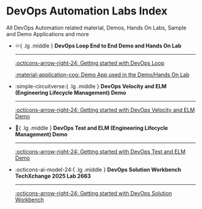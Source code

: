 # DevOps Automation Labs Index

All DevOps Automation related material, Demos, Hands On Labs, Sample and Demo Applications and more

<div class="grid cards" markdown>

- :infinity:{ .lg .middle } __DevOps Loop End to End Demo and Hands On Lab__

    ---

    [:octicons-arrow-right-24: Getting started with DevOps Loop](https://devopsautomationlabs.github.io/End2End/)

    [:material-application-cog: Demo App used in the Demo/Hands On Lab](https://devopsautomationlabs.github.io/EchoLogic_DemoApp/)

- :simple-circuitverse:{ .lg .middle } __DevOps Velocity and ELM (Engineering Lifecycle Management) Demo__

    ---

    [:octicons-arrow-right-24: Getting started with DevOps Velocity and ELM Demo](https://devopsautomationlabs.github.io/ELM_Velocity/)

- :test_tube:{ .lg .middle } __DevOps Test and ELM (Engineering Lifecycle Management) Demo__

    ---

    [:octicons-arrow-right-24: Getting started with DevOps Test and ELM Demo](https://devopsautomationlabs.github.io/Test_ELM/)

- :octicons-ai-model-24:{ .lg .middle } __DevOps Solution Workbench TechXchange 2025 Lab 2663__

    ---

    [:octicons-arrow-right-24: Getting started with DevOps Solution Workbench](https://devopsautomationlabs.github.io/TechXchange_2663/)

</div>
